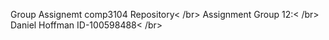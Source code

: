 Group Assignemt comp3104 Repository< /br>
Assignment Group 12:< /br>
Daniel Hoffman ID-100598488< /br>
<empty>

